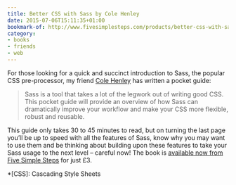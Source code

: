 ```yaml
---
title: Better CSS with Sass by Cole Henley
date: 2015-07-06T15:11:35+01:00
bookmark-of: http://www.fivesimplesteps.com/products/better-css-with-sass
category:
- books
- friends
- web
---
```

For those looking for a quick and succinct introduction to Sass, the popular CSS pre-processor, my friend [Cole Henley][1] has written a pocket guide:

> Sass is a tool that takes a lot of the legwork out of writing good CSS. This pocket guide will provide an overview of how Sass can dramatically improve your workflow and make your CSS more flexible, robust and reusable.

This guide only takes 30 to 45 minutes to read, but on turning the last page you’ll be up to speed with all the features of Sass, know why you may want to use them and be thinking about building upon these features to take your Sass usage to the next level – careful now! The book is [available now from Five Simple Steps][2] for just £3.

[1]: http://cole007.net
[2]: http://www.fivesimplesteps.com/products/better-css-with-sass

*[CSS]: Cascading Style Sheets
